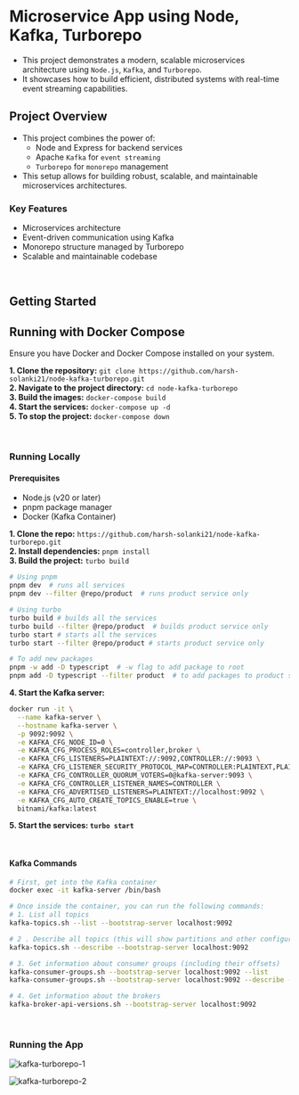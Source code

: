 # Microservice App using Node, Kafka, Turborepo

- This project demonstrates a modern, scalable microservices architecture using `Node.js`, `Kafka`, and `Turborepo`.
- It showcases how to build efficient, distributed systems with real-time event streaming capabilities.

## Project Overview

- This project combines the power of:
  - Node and Express for backend services
  - Apache `Kafka` for `event streaming`
  - `Turborepo` for `monorepo` management
- This setup allows for building robust, scalable, and maintainable microservices architectures.

### Key Features

- Microservices architecture
- Event-driven communication using Kafka
- Monorepo structure managed by Turborepo
- Scalable and maintainable codebase

<br />

## Getting Started

## Running with Docker Compose

Ensure you have Docker and Docker Compose installed on your system.

**1. Clone the repository:** `git clone https://github.com/harsh-solanki21/node-kafka-turborepo.git` <br />
**2. Navigate to the project directory:** `cd node-kafka-turborepo` <br />
**3. Build the images:** `docker-compose build` <br />
**4. Start the services:** `docker-compose up -d` <br />
**5. To stop the project:** `docker-compose down`

<br />

### Running Locally

#### Prerequisites

- Node.js (v20 or later)
- pnpm package manager
- Docker (Kafka Container)

**1. Clone the repo:** `https://github.com/harsh-solanki21/node-kafka-turborepo.git` <br />
**2. Install dependencies:** `pnpm install` <br />
**3. Build the project:** `turbo build` <br />

```bash
# Using pnpm
pnpm dev  # runs all services
pnpm dev --filter @repo/product  # runs product service only

# Using turbo
turbo build # builds all the services
turbo build --filter @repo/product  # builds product service only
turbo start # starts all the services
turbo start --filter @repo/product # starts product service only

# To add new packages
pnpm -w add -D typescript  # -w flag to add package to root
pnpm add -D typescript --filter product  # to add packages to product service
```

**4. Start the Kafka server:**

```bash
docker run -it \
  --name kafka-server \
  --hostname kafka-server \
  -p 9092:9092 \
  -e KAFKA_CFG_NODE_ID=0 \
  -e KAFKA_CFG_PROCESS_ROLES=controller,broker \
  -e KAFKA_CFG_LISTENERS=PLAINTEXT://:9092,CONTROLLER://:9093 \
  -e KAFKA_CFG_LISTENER_SECURITY_PROTOCOL_MAP=CONTROLLER:PLAINTEXT,PLAINTEXT:PLAINTEXT \
  -e KAFKA_CFG_CONTROLLER_QUORUM_VOTERS=0@kafka-server:9093 \
  -e KAFKA_CFG_CONTROLLER_LISTENER_NAMES=CONTROLLER \
  -e KAFKA_CFG_ADVERTISED_LISTENERS=PLAINTEXT://localhost:9092 \
  -e KAFKA_CFG_AUTO_CREATE_TOPICS_ENABLE=true \
  bitnami/kafka:latest
```

**5. Start the services: `turbo start`**

<br />

#### Kafka Commands

```bash
# First, get into the Kafka container
docker exec -it kafka-server /bin/bash

# Once inside the container, you can run the following commands:
# 1. List all topics
kafka-topics.sh --list --bootstrap-server localhost:9092

# 2 . Describe all topics (this will show partitions and other configurations)
kafka-topics.sh --describe --bootstrap-server localhost:9092

# 3. Get information about consumer groups (including their offsets)
kafka-consumer-groups.sh --bootstrap-server localhost:9092 --list
kafka-consumer-groups.sh --bootstrap-server localhost:9092 --describe --all-groups

# 4. Get information about the brokers
kafka-broker-api-versions.sh --bootstrap-server localhost:9092
```

<br />

### Running the App

![kafka-turborepo-1](https://github.com/user-attachments/assets/dc0b8586-6d8a-41bc-98b9-f0b6aa9acae7)

![kafka-turborepo-2](https://github.com/user-attachments/assets/6acefeaa-5bb2-4166-88e8-7d212b4e1ef6)
